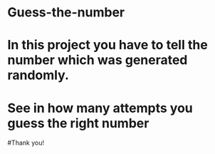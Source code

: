 # Guess-the-number
# In this project you have to tell the number which was generated randomly.
# See in how many attempts you guess the right number
#Thank you!

